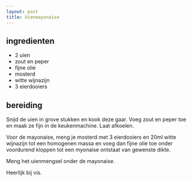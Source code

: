 ```yaml
---
layout: post
title: Uienmayonaise
---
```


##  ingredienten 
* 2 uien
* zout en peper
* fijne olie
* mosterd
* witte wijnazijn
* 3 eierdooiers

##  bereiding 
Snijd de uien in grove stukken en kook deze gaar. Voeg zout en peper toe en maak ze fijn in de keukenmachine. Laat afkoelen.

Voor de mayonaise, meng je mosterd met 3 eierdooiers en 20ml witte wijnazijn tot een homogenen massa en voeg dan fijne olie toe onder voordurend kloppen tot een myonaise ontstaat van gewenste dikte.

Meng het uienmengsel onder de mayonaise.

Heerlijk bij vis.

